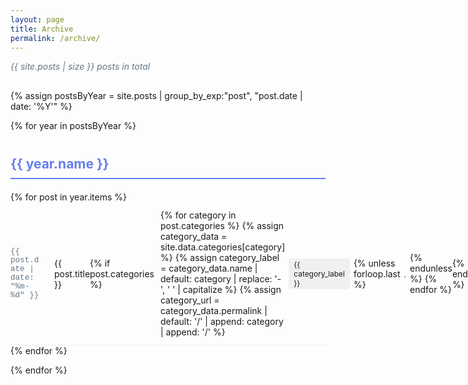 ```yaml
---
layout: page
title: Archive
permalink: /archive/
---
```


<div class="archive">
  <p class="archive-intro">{{ site.posts | size }} posts in total</p>

  {% assign postsByYear = site.posts | group_by_exp:"post", "post.date | date: '%Y'" %}

  {% for year in postsByYear %}
    <h2 class="year-header">{{ year.name }}</h2>
    <ul class="archive-list">
      {% for post in year.items %}
        <li class="archive-item">
          <span class="archive-date">{{ post.date | date: "%m-%d" }}</span>
          <a href="{{ post.url | relative_url }}">{{ post.title }}</a>
          {% if post.categories %}
            <span class="archive-categories">
              {% for category in post.categories %}
                {% assign category_data = site.data.categories[category] %}
                {% assign category_label = category_data.name | default: category | replace: '-', ' ' | capitalize %}
                {% assign category_url = category_data.permalink | default: '/' | append: category | append: '/' %}
                <a class="archive-category" href="{{ category_url | relative_url }}">{{ category_label }}</a>{% unless forloop.last %}<span class="archive-separator">, </span>{% endunless %}
              {% endfor %}
            </span>
          {% endif %}
        </li>
      {% endfor %}
    </ul>
  {% endfor %}
</div>

<style>
  .archive-intro {
    color: #657786;
    margin-bottom: 30px;
    font-style: italic;
  }

  .year-header {
    color: #667eea;
    border-bottom: 2px solid #667eea;
    padding-bottom: 10px;
    margin-top: 40px;
    margin-bottom: 20px;
  }

  .archive-list {
    list-style: none;
    padding: 0;
  }

  .archive-item {
    padding: 12px 0;
    border-bottom: 1px dashed #e1e8ed;
    display: flex;
    align-items: center;
  }

  .archive-date {
    color: #657786;
    font-family: 'Monaco', 'Courier New', monospace;
    font-size: 0.9em;
    margin-right: 20px;
    min-width: 50px;
  }

  .archive-item a {
    color: #1a1a1a;
    text-decoration: none;
    flex: 1;
  }

  .archive-item a:hover {
    color: #667eea;
  }

  .archive-categories {
    display: inline-flex;
    align-items: center;
    gap: 6px;
    margin-left: 10px;
  }

  .archive-category {
    background: #f0f0f0;
    color: #555;
    padding: 2px 8px;
    border-radius: 3px;
    font-size: 0.85em;
    text-decoration: none;
  }

  .archive-category:hover {
    background: #d5d5d5;
  }

  .archive-separator {
    color: #657786;
    font-size: 0.85em;
  }
</style>
